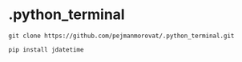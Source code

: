 # .python_terminal
```
git clone https://github.com/pejmanmorovat/.python_terminal.git
```
```
pip install jdatetime
```

